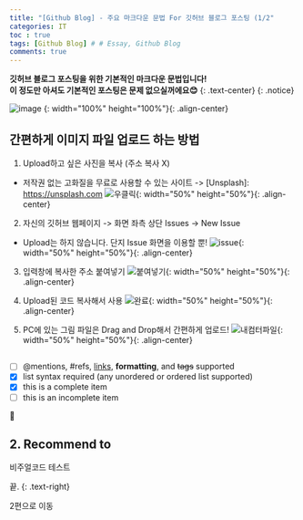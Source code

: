 ```yaml
---
title: "[Github Blog] - 주요 마크다운 문법 For 깃허브 블로그 포스팅 (1/2"
categories: IT
toc : true
tags: [Github Blog] # # Essay, Github Blog
comments: true
---
```


**깃허브 블로그 포스팅을 위한 기본적인 마크다운 문법입니다!<br/>이 정도만 아셔도 기본적인 포스팅은 문제 없으실꺼에요😊**
{: .text-center}
{: .notice}

![image](https://user-images.githubusercontent.com/86281619/126858617-a982230e-12af-4b39-8961-eedd584e277d.png)
{: width="100%" height="100%"}{: .align-center}

## 

## 간편하게 이미지 파일 업로드 하는 방법

1. Upload하고 싶은 사진을 복사 (주소 복사 X)
 * 저작권 없는 고화질을 무료로 사용할 수 있는 사이트 -> [Unsplash]: https://unsplash.com
![우클릭](https://user-images.githubusercontent.com/86281619/126858708-31b5d65c-542b-475c-8352-7bd0ad964991.png){: width="50%" height="50%"}{: .align-center}

2. 자신의 깃허브 웹페이지 -> 화면 좌측 상단 Issues -> New Issue
 * Upload는 하지 않습니다. 단지 Issue 화면을 이용할 뿐!
![issue](https://user-images.githubusercontent.com/86281619/126859037-e6e5fccb-9451-47a7-98b6-cca81f17b8d7.png){: width="50%" height="50%"}{: .align-center}

3. 입력창에 복사한 주소 붙여넣기
![붙여넣기](https://user-images.githubusercontent.com/86281619/126859039-67e082cd-436f-426f-84f3-2e19fd401661.png){: width="50%" height="50%"}{: .align-center}

4. Upload된 코드 복사해서 사용
![완료](https://user-images.githubusercontent.com/86281619/126859040-6fbc67ef-36ab-44a1-a2c6-10a318ad2e77.png){: width="50%" height="50%"}{: .align-center}

5. PC에 있는 그림 파일은 Drag and Drop해서 간편하게 업로드!
![내컴터파일](https://user-images.githubusercontent.com/86281619/126859041-92c2217b-31b1-46c0-bf05-19d44251ed11.png){: width="50%" height="50%"}{: .align-center}


## 
- [ ] @mentions, #refs, [links](), **formatting**, and <del>tags</del> supported
- [x] list syntax required (any unordered or ordered list supported)
- [x] this is a complete item
- [ ] this is an incomplete item

:grapes:

## 2. Recommend to

비주얼코드 테스트

끝.
{: .text-right}

2편으로 이동